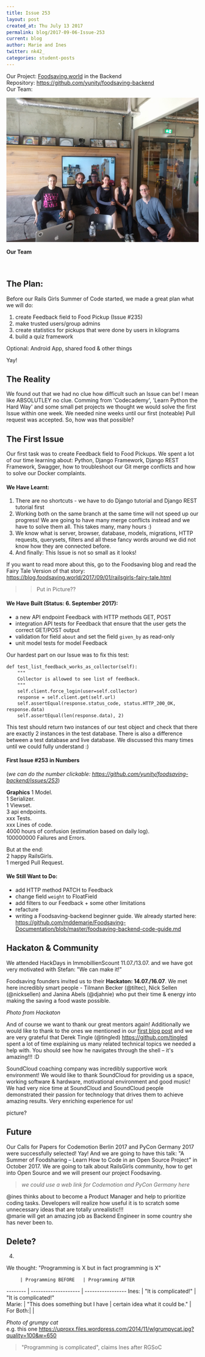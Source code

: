 ```yaml
---
title: Issue 253
layout: post
created_at: Thu July 13 2017
permalink: blog/2017-09-06-Issue-253
current: blog
author: Marie and Ines
twitter: nk42_
categories: student-posts
---
```



Our Project:  [Foodsaving.world](https://foodsaving.world) in the Backend   
Repository:   <https://github.com/yunity/foodsaving-backend>   
Our Team:      

![Retro-Meeting](../../img/blog/2017/retro_meeting.jpg)
<div class="image-credits"><b>Our Team</b></div>

<br>
<br>

## The Plan:
Before our Rails Girls Summer of Code started, we made a great plan what we will do:

1. create Feedback field to Food Pickup (Issue #235)
2. make trusted users/group admins    
3. create statistics for pickups that were done by users in kilograms   
4. build a quiz framework   

Optional: Android App, shared food & other things

Yay!


## The Reality
We found out that we had no clue how difficult such an Issue can be! I mean like ABSOLUTLEY no clue. Comming from 'Codecademy', 'Learn Python the Hard Way' and some small pet projects we thought we would solve the first Issue within one week. We needed nine weeks until our first (noteable) Pull request was accepted. So, how was that possible? 


## The First Issue

Our first task was to create Feedback field to Food Pickups. We spent a lot of our time learning about: Python, Django Framework, Django REST Framework, Swagger, how to troubleshoot our Git merge conflicts and how to solve our Docker complaints.


#### We Have Learnt:    
1. There are no shortcuts - we have to do Django tutorial and Django REST tutorial first  
2. Working both on the same branch at the same time will not speed up our progress! We are going to have many merge conflicts instead and we have to solve them all. This takes many, many hours :)  
3. We know what is server, browser, database, models, migrations, HTTP requests, querysets, filters and all these fancy words around we did not know how they are connected before.
4. And finally: This Issue is not so small as it looks!

If you want to read more about this, go to the Foodsaving blog and read the Fairy Tale Version of that story:
https://blog.foodsaving.world/2017/09/01/railsgirls-fairy-tale.html

>> Put in Picture??


#### We Have Built (Status: 6. September 2017):   
- a new API endpoint Feedback with HTTP methods GET, POST  
- integration API tests for Feedback that ensure that the user gets the correct GET/POST output  
- validation for field ```about``` and set the field ```given_by``` as read-only
- unit model tests for model Feedback

Our hardest part on our Issue was to fix this test:

    def test_list_feedback_works_as_collector(self):    
        """
        Collector is allowed to see list of feedback.
        """
        self.client.force_login(user=self.collector)
        response = self.client.get(self.url)
        self.assertEqual(response.status_code, status.HTTP_200_OK, response.data)
        self.assertEqual(len(response.data), 2)

This test should return two instances of our test object and check that there are exactly 2 instances in the test database. There is also a difference between a test database and live database. We discussed this many times until we could fully understand :)

#### First Issue #253 in Numbers
(_we can do the number clickable: <https://github.com/yunity/foodsaving-backend/issues/253>_)

**Graphics**
1 Model.  
1 Serializer.    
1 Viewset.    
3 api endpoints.      
xxx Tests.    
xxx Lines of code.         
4000 hours of confusion (estimation based on daily log).    
100000000 Failures and Errors.
   
But at the end:    
2 happy RailsGirls.  
1 merged Pull Request. 

#### We Still Want to Do:
- add HTTP method PATCH to Feedback
- change field ```weight``` to FloatField
- add filters to our Feedback + some other limitations
- refacture
- writing a Foodsaving-backend beginner guide. We already started here: <https://github.com/mddemarie/Foodsaving-Documentation/blob/master/foodsaving-backend-code-guide.md>


## Hackaton & Community

We attended HackDays in ImmobillienScount 11.07./13.07. and we have got very motivated with Stefan: "We can make it!"

Foodsaving founders invited us to their **Hackaton: 14.07./16.07**. We met here incredibly smart people - Tilmann Becker (@tiltec), Nick Sellen (@nicksellen) and Janina Abels (@djahnie) who put their time & energy into making the saving a food waste possible.

_Photo from Hackaton_

And of course we want to thank our great mentors again! Additionally we would like to thank to the ones we mentioned in our [first blog post](https://github.com/id-gue/summer-of-code/edit/gh-pages/blog/_posts/2017-07-13-print_hello_world.md) and we are very grateful that Derek Tingle (@tingled) <https://github.com/tingled> spent a lot of time explaining us many related technical topics we needed a help with. You should see how he navigates through the shell – it's amazing!!! :D

SoundCloud coaching company was incredibly supportive work environment! We would like to thank SoundCloud for providing us a space, working software & hardware, motivational environment and good music! We had very nice time at SoundCloud and SoundCloud people demonstrated their passion for technology that drives them to achieve amazing results. Very enriching experience for us!

picture?


## Future
Our Calls for Papers for Codemotion Berlin 2017 and PyCon Germany 2017 were successfully selected! Yay! And we are going to have this talk: "A Summer of Foodsharing – Learn How to Code in an Open Source Project" in October 2017. We are going to talk about RailsGirls community, how to get into Open Source and we will present our project Foodsaving.

> _we could use a web link for Codemotion and PyCon Germany here_
 
@ines thinks about to become a Product Manager and help to prioritize coding tasks. Developers will realize how useful it is to scratch some unnecessary ideas that are totally unrealistic!!!   
@marie will get an amazing job as Backend Engineer in some country she has never been to.




## Delete?

4.
We thought: "Programming is X but in fact programming is X"

         | Programming BEFORE   | Programming AFTER
-------- | -------------------- | -----------------
Ines:    | "It is complicated!" |	"It is complicated!"    
Marie:   | "This does something but I have | 
           certain idea what it could be."  |			     
For Both:|   | 



_Photo of grumpy cat_  
e.g. this one <https://uproxx.files.wordpress.com/2014/11/wlgrumpycat.jpg?quality=100&w=650>
> "Programming is complicated", claims Ines after RGSoC      

